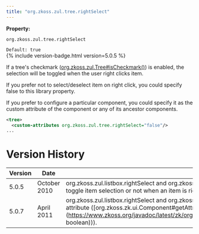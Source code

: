 ```yaml
---
title: "org.zkoss.zul.tree.rightSelect"
---
```


**Property:**

`org.zkoss.zul.tree.rightSelect`

`Default: true`  
{% include version-badge.html version=5.0.5 %}

If a tree's checkmark
([org.zkoss.zul.Tree#isCheckmark()](https://www.zkoss.org/javadoc/latest/zk/org/zkoss/zul/Tree.html#isCheckmark())) is
enabled, the selection will be toggled when the user right clicks item.

If you prefer not to select/deselect item on right click, you could
specify false to this library property.

If you prefer to configure a particular component, you could specify it
as the custom attribute of the component or any of its ancestor
components.

```xml
<tree>
  <custom-attributes org.zkoss.zul.tree.rightSelect="false"/>
...
```

# Version History

| Version | Date         | Content                                                                                                                                                                                                                            |
|---------|--------------|------------------------------------------------------------------------------------------------------------------------------------------------------------------------------------------------------------------------------------|
| 5.0.5   | October 2010 | org.zkoss.zul.listbox.rightSelect and org.zkoss.zul.tree.rightSelect are introduced to control whether to toggle item selection or not when an item is right clicked on a tree or a listbox with checkmark.                        |
| 5.0.7   | April 2011   | org.zkoss.zul.listbox.rightSelect and org.zkoss.zul.tree.rightSelect could be specified as component's attribute ([org.zkoss.zk.ui.Component#getAttribute(java.lang.String, boolean)](https://www.zkoss.org/javadoc/latest/zk/org/zkoss/zk/ui/Component.html#getAttribute(java.lang.String, boolean))). |
